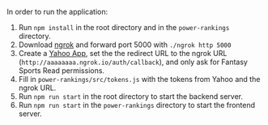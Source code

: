 In order to run the application:

1. Run `npm install` in the root directory and in the `power-rankings` directory.
2. Download [ngrok](https://ngrok.com/download) and forward port 5000 with `./ngrok http 5000`
3. Create a [Yahoo App](https://developer.yahoo.com/apps/create), set the the redirect URL to the ngrok URL (`http://aaaaaaaa.ngrok.io/auth/callback`), and only ask for Fantasy Sports Read permissions.
4. Fill in `power-rankings/src/tokens.js` with the tokens from Yahoo and the ngrok URL.
5. Run `npm run start` in the root directory to start the backend server.
6. Run `npm run start` in the `power-rankings` directory to start the frontend server.
